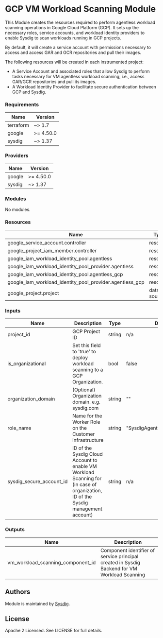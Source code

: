# GCP VM Workload Scanning Module

This Module creates the resources required to perform agentless workload scanning operations in Google Cloud Platform (GCP). It sets up the necessary roles, service accounts, and workload identity providers to enable Sysdig to scan workloads running in GCP projects.

By default, it will create a service account with permissions necessary to access and access GAR and GCR repositories and pull their images.

The following resources will be created in each instrumented project:
- A Service Account and associated roles that allow Sysdig to perform tasks necessary for VM agentless workload scanning, i.e., access GAR/GCR repositories and pull its images.
- A Workload Identity Provider to facilitate secure authentication between GCP and Sysdig.

### Requirements

| Name | Version |
|------|---------|
| terraform | ~> 1.7 |
| google | >= 4.50.0 |
| sysdig | ~> 1.37 |

### Providers

| Name | Version |
|------|---------|
| google | >= 4.50.0 |
| sysdig | ~> 1.37 |

### Modules

No modules.

### Resources

| Name | Type |
|------|------|
| google_service_account.controller | resource |
| google_project_iam_member.controller | resource |
| google_iam_workload_identity_pool.agentless | resource |
| google_iam_workload_identity_pool_provider.agentless | resource |
| google_iam_workload_identity_pool.agentless_gcp | resource |
| google_iam_workload_identity_pool_provider.agentless_gcp | resource |
| google_project.project | data source |

### Inputs

| Name                                                                      | Description                                                                                                                      | Type          | Default                       | Required |
|---------------------------------------------------------------------------|----------------------------------------------------------------------------------------------------------------------------------|---------------|-------------------------------|:--------:|
| project_id                                                                | GCP Project ID                                                                                                                   | string        | n/a                           |   yes    |
| is_organizational                                                         | Set this field to 'true' to deploy workload scanning to a GCP Organization.                                                      | bool          | false                         |    no    |
| organization_domain                                                       | (Optional) Organization domain. e.g. sysdig.com                                                                                  | string        | ""                            |    no    |
| role_name                                                                 | Name for the Worker Role on the Customer infrastructure                                                                          | string        | "SysdigAgentlessWorkloadRole" |    no    |
| sysdig_secure_account_id                                                  | ID of the Sysdig Cloud Account to enable VM Workload Scanning for (in case of organization, ID of the Sysdig management account) | string        | n/a                           |   yes    |

### Outputs

| Name | Description |
|------|-------------|
| vm_workload_scanning_component_id | Component identifier of service principal created in Sysdig Backend for VM Workload Scanning |

<!-- END OF PRE-COMMIT-TERRAFORM DOCS HOOK -->

## Authors

Module is maintained by [Sysdig](https://sysdig.com).

## License

Apache 2 Licensed. See LICENSE for full details.
